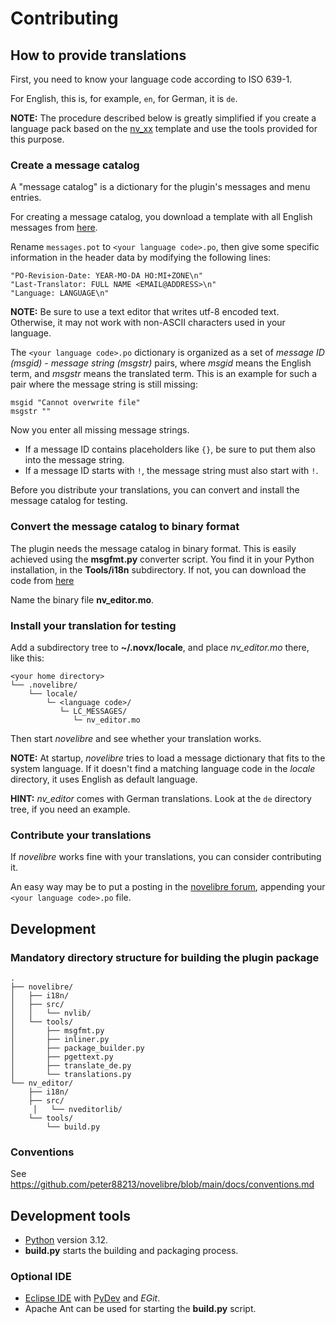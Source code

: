# Contributing

## How to provide translations

First, you need to know your language code according to ISO 639-1.

For English, this is, for example, `en`, for German, it is `de`.

**NOTE:** The procedure described below is greatly simplified if you create a language pack based on the [nv_xx](https://github.com/peter88213/nv_xx) template and use the tools provided for this purpose. 

### Create a message catalog

A "message catalog" is a dictionary for the plugin's messages and menu entries.

For creating a message catalog, you download a template with all English messages from [here](https://github.com/peter88213/nv_editor/blob/main/i18n/messages.pot). 


Rename `messages.pot` to `<your language code>.po`, then give some specific information in the header data by modifying the following lines:

```
"PO-Revision-Date: YEAR-MO-DA HO:MI+ZONE\n"
"Last-Translator: FULL NAME <EMAIL@ADDRESS>\n"
"Language: LANGUAGE\n"
```

**NOTE:** Be sure to use a text editor that writes utf-8 encoded text. Otherwise, it may not work with non-ASCII characters used in your language.

The  `<your language code>.po` dictionary is organized as a set of *message ID (msgid)* - *message string (msgstr)* pairs, where *msgid* means the English term, and *msgstr* means the translated term. This is an example for such a pair where the message string is still missing:

```
msgid "Cannot overwrite file"
msgstr ""
```

Now you enter all missing message strings. 
- If a message ID contains placeholders like `{}`, be sure to put them also into the message string.  
- If a message ID starts with `!`, the message string must also start with `!`. 

Before you distribute your translations, you can convert and install the message catalog for testing. 

### Convert the message catalog to binary format

The plugin needs the message catalog in binary format. This is easily achieved using the **msgfmt.py** converter script. 
You find it in your Python installation, in the **Tools/i18n** subdirectory. If not, you can download the code from [here](https://github.com/python/cpython/blob/main/Tools/i18n/msgfmt.py)

Name the binary file **nv_editor.mo**. 


### Install your translation for testing

Add a subdirectory tree to **~/.novx/locale**, and place *nv_editor.mo* there, like this:

```
<your home directory>
└── .novelibre/
    └── locale/
        └─ <language code>/
           └─ LC_MESSAGES/
              └─ nv_editor.mo
```

Then start *novelibre* and see whether your translation works. 

**NOTE:** At startup, *novelibre* tries to load a message dictionary that fits to the system language. If it doesn't find a matching language code in the *locale* directory, it uses English as default language. 

**HINT:** *nv_editor* comes with German translations. Look at the `de` directory tree, if you need an example. 


### Contribute your translations

If *novelibre* works fine with your translations, you can consider contributing it. 

An easy way may be to put a posting in the [novelibre forum](https://github.com/peter88213/novelibre/discussions), appending your  `<your language code>.po` file. 


## Development

### Mandatory directory structure for building the plugin package

```
.
├── novelibre/
│   ├── i18n/
│   ├── src/
│   │   └── nvlib/
│   └── tools/ 
│       ├── msgfmt.py
│       ├── inliner.py
│       ├── package_builder.py
│       ├── pgettext.py
│       ├── translate_de.py
│       └── translations.py
└── nv_editor/
    ├── i18n/
    ├── src/
	 │   └── nveditorlib/
    └── tools/ 
        └── build.py
```

### Conventions

See https://github.com/peter88213/novelibre/blob/main/docs/conventions.md

## Development tools

- [Python](https://python.org) version 3.12.
- **build.py** starts the building and packaging process.

### Optional IDE
- [Eclipse IDE](https://eclipse.org) with [PyDev](https://pydev.org) and *EGit*.
- Apache Ant can be used for starting the **build.py** script.



